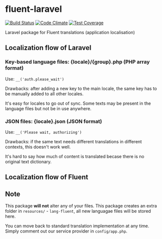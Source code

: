 # fluent-laravel
[![Build Status](https://travis-ci.org/MenaraSolutions/fluent-laravel.svg?branch=master)](https://travis-ci.org/MenaraSolutions/fluent-laravel)
[![Code Climate](https://codeclimate.com/github/MenaraSolutions/fluent-laravel/badges/gpa.svg)](https://codeclimate.com/github/MenaraSolutions/fluent-laravel)
[![Test Coverage](https://codeclimate.com/github/MenaraSolutions/fluent-laravel/badges/coverage.svg)](https://codeclimate.com/github/MenaraSolutions/fluent-laravel/coverage)

Laravel package for Fluent translations (application localisation)

## Localization flow of Laravel

### Key-based language files: {locale}/{group}.php (PHP array format)

Use: ```__('auth.please_wait')```

Drawbacks: after adding a new key to the main locale, the same key has to be manually added to all other locales.

It's easy for locales to go out of sync. Some texts may be present in the language files but not be in use anywhere.

### JSON files: {locale}.json (JSON format)

Use: ```__('Please wait, authorizing')```

Drawbacks: if the same text needs different translations in different contexts, this doesn't work well.

It's hard to say how much of content is translated becase there is no original text dictionary.

## Localization flow of Fluent

## Note

This package **will not** alter any of your files. This package creates an extra folder in `resources/` - `lang-fluent`, all new languagae
files will be stored here.

You can move back to standard translation implementation at any time. Simply comment out our service provider in `config/app.php`.
